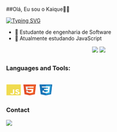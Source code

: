 ##Olá, Eu sou o Kaique👋🏻


[![Typing SVG](https://readme-typing-svg.herokuapp.com/?color=b2f2f7&size=35&center=true&vCenter=true&width=1000&lines=Seja+bem+vindo+ao+meu+repositório+:%29)](https://git.io/typing-svg)

- 🔭 Estudante de engenharia de Software
- 🌱 Atualmente estudando JavaScript





<div align="center">  

  <img height="180em" src="https://github-readme-stats.vercel.app/api?username=KaiqueBz&show_icons=true&theme=radical&include_all_commits=true&count_private=true"/>
  <img height="180em" src="https://github-readme-stats.vercel.app/api/top-langs/?username=KaiqueBz&theme=radical"/>
</div>


##

### Languages and Tools:
 <div style="display: inline_block"><br>
  <img align="center" alt="Kaique-Js" height="30" width="40" src="https://raw.githubusercontent.com/devicons/devicon/master/icons/javascript/javascript-plain.svg">
  <img align="center" alt="Kaique-HTML" height="30" width="40" src="https://raw.githubusercontent.com/devicons/devicon/master/icons/html5/html5-original.svg">
  <img align="center" alt="Kaique-CSS" height="30" width="40" src="https://raw.githubusercontent.com/devicons/devicon/master/icons/css3/css3-original.svg">
</div>

##

###  Contact

<p><a href = "mailto: kaiquebiazon1@gmail.com"><img src="https://img.shields.io/badge/-Gmail-%23333?style=for-the-badge&logo=gmail&logoColor=white" target="_blank"></a> </p>

##


